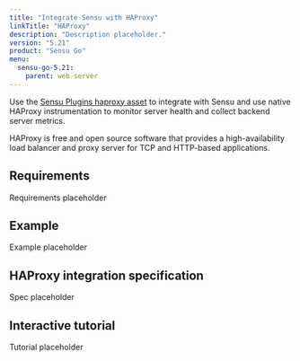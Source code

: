 ```yaml
---
title: "Integrate Sensu with HAProxy"
linkTitle: "HAProxy"
description: "Description placeholder."
version: "5.21"
product: "Sensu Go"
menu:
  sensu-go-5.21:
    parent: web-server
---
```


Use the [Sensu Plugins haproxy asset][1] to integrate with Sensu and use native HAProxy instrumentation to monitor server health and collect backend server metrics.

HAProxy is free and open source software that provides a high-availability load balancer and proxy server for TCP and HTTP-based applications.

## Requirements

Requirements placeholder

## Example

Example placeholder

## HAProxy integration specification

Spec placeholder

## Interactive tutorial

Tutorial placeholder


[1]: https://bonsai.sensu.io/assets/sensu-plugins/sensu-plugins-haproxy
